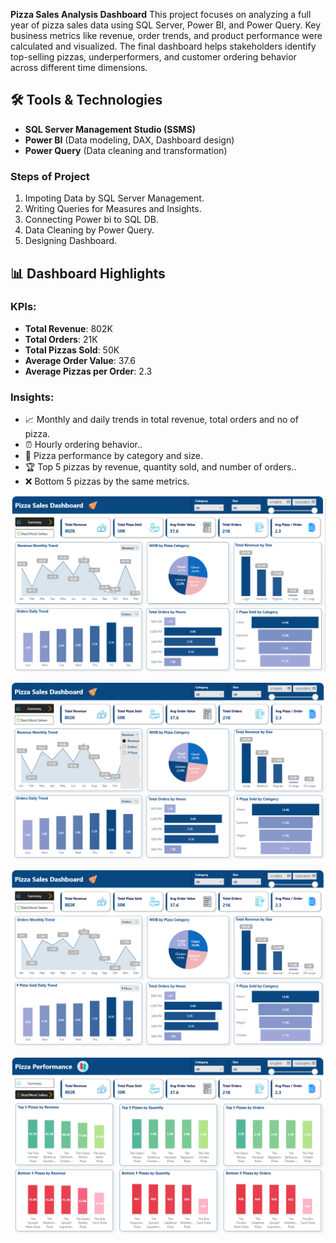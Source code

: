 **Pizza Sales Analysis Dashboard** 
This project focuses on analyzing a full year of pizza sales data using SQL Server, Power BI, and Power Query. Key business metrics like revenue, order trends, and product performance were calculated and visualized. The final dashboard helps stakeholders identify top-selling pizzas, underperformers, and customer ordering behavior across different time dimensions.

## 🛠️ Tools & Technologies

- **SQL Server Management Studio (SSMS)**  
- **Power BI** (Data modeling, DAX, Dashboard design)  
- **Power Query** (Data cleaning and transformation)

### Steps of Project
1. Impoting Data by SQL Server Management.
3. Writing Queries for Measures and Insights.
4. Connecting Power bi to SQL DB.
5. Data Cleaning by Power Query.
7. Designing Dashboard.

## 📊 Dashboard Highlights

### KPIs:
- **Total Revenue**: 802K  
- **Total Orders**: 21K  
- **Total Pizzas Sold**: 50K  
- **Average Order Value**: 37.6  
- **Average Pizzas per Order**: 2.3

### Insights:
- 📈 Monthly and daily trends in total revenue, total orders and no of pizza.  
- ⏰ Hourly ordering behavior..  
- 🍕 Pizza performance by category and size.
- 🏆 Top 5 pizzas by revenue, quantity sold, and number of orders..  
- ❌ Bottom 5 pizzas by the same metrics.

![image alt](https://github.com/AbdelrahmanAdelAbo-Bakr/Pizza-Sales/blob/41518403fc25584551949f415759cb1f3edebc89/Summary.png)

![image alt](https://github.com/AbdelrahmanAdelAbo-Bakr/Pizza-Sales/blob/5d315332d538bfa9609cac6d6daac2f8fa1817d9/Summary%20Scrolling.png)

![image alt](https://github.com/AbdelrahmanAdelAbo-Bakr/Pizza-Sales/blob/5d2944c48dca4e20a10489e12f55506c9311f97f/Summary%202.png)

![image alt](https://github.com/AbdelrahmanAdelAbo-Bakr/Pizza-Sales/blob/b1ac248f9394c0318dd745e4a83b2cefeef283f0/Performance.png)
